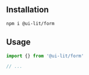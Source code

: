 ## Installation

```sh
npm i @ui-lit/form
```

## Usage

```ts
import {} from '@ui-lit/form'

// ...
```
